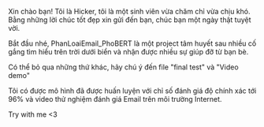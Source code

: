 Xin chào bạn!
Tôi là Hicker, tôi là một sinh viên vừa chăm chỉ vừa chịu khó.
Bằng những lời chúc tốt đẹp xin gửi đến bạn, chúc bạn một ngày thật tuyệt vời.

Bắt đầu nhé,
PhanLoaiEmail_PhoBERT là một project tâm huyết sau nhiều cố gắng tìm hiểu trên trời dưới biển và nhận được nhiều sự giúp đỡ từ bạn bè.

Có thể bỏ qua những thứ khác, hãy chú ý đến file "final test" và "Video demo"

Tôi có được mô hình đã được huấn luyện với chỉ số đánh giá độ chính xác tới 96% và video thử nghiệm đánh giá Email trên môi trường Internet.

Try with me <3
